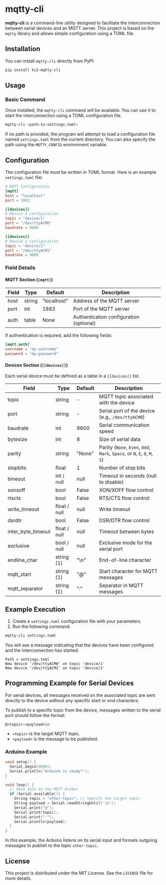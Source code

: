 # mqtty-cli

**mqtty-cli** is a command-line utility designed to facilitate the interconnection between serial devices and an MQTT server. This project is based on the `mqtty` library and allows simple configuration using a TOML file.

## Installation

You can install `mqtty-cli` directly from PyPI:

```bash
pip install ki2-mqtty-cli
```

## Usage

### Basic Command

Once installed, the `mqtty-cli` command will be available. You can use it to start the interconnection using a TOML configuration file.

```bash
mqtty-cli <path-to-settings.toml>
```

If no path is provided, the program will attempt to load a configuration file named `settings.toml` from the current directory. You can also specify the path using the `MQTTY_CONFIG` environment variable.

## Configuration

The configuration file must be written in TOML format. Here is an example `settings.toml` file:

```toml
# MQTT Configuration
[mqtt]
host = "localhost"
port = 1883

[[devices]]
# Device 1 configuration
topic = "device/1"
port = "/dev/ttyACM0"
baudrate = 9600

[[devices]]
# Device 2 configuration
topic = "device/2"
port = "/dev/ttyACM1"
baudrate = 9600
```

### Field Details

#### MQTT Section (`[mqtt]`)

| Field | Type   | Default     | Description                             |
| ----- | ------ | ----------- | --------------------------------------- |
| host  | string | "localhost" | Address of the MQTT server              |
| port  | int    | 1883        | Port of the MQTT server                 |
| auth  | table  | None        | Authentication configuration (optional) |

If authentication is required, add the following fields:

```toml
[mqtt.auth]
username = "my-username"
password = "my-password"
```

#### Devices Section (`[[devices]]`)

Each serial device must be defined as a table in a `[[devices]]` list.

| Field              | Type         | Default | Description                                                                 |
| ------------------ | ------------ | ------- | --------------------------------------------------------------------------- |
| topic              | string       | -       | MQTT topic associated with the device                                       |
| port               | string       | -       | Serial port of the device (e.g., `/dev/ttyACM0`)                            |
| baudrate           | int          | 9600    | Serial communication speed                                                  |
| bytesize           | int          | 8       | Size of serial data                                                         |
| parity             | string       | "None"  | Parity (`None`, `Even`, `Odd`, `Mark`, `Space`, or `N`, `E`, `O`, `M`, `S`) |
| stopbits           | float        | 1       | Number of stop bits                                                         |
| timeout            | int / null   | null    | Timeout in seconds (null to disable)                                        |
| xonxoff            | bool         | False   | XON/XOFF flow control                                                       |
| rtscts             | bool         | False   | RTS/CTS flow control                                                        |
| write_timeout      | float / null | null    | Write timeout                                                               |
| dsrdtr             | bool         | False   | DSR/DTR flow control                                                        |
| inter_byte_timeout | float / null | null    | Timeout between bytes                                                       |
| exclusive          | bool / null  | null    | Exclusive mode for the serial port                                          |
| endline_char       | string (1)   | "\n"    | End-of-line character                                                       |
| mqtt_start         | string (1)   | "@"     | Start character for MQTT messages                                           |
| mqtt_separator     | string (1)   | ":"     | Separator in MQTT messages                                                  |

## Example Execution

1. Create a `settings.toml` configuration file with your parameters.
2. Run the following command:

```bash
mqtty-cli settings.toml
```

You will see a message indicating that the devices have been configured and the interconnection has started:

```plaintext
Path = settings.toml
New device '/dev/ttyACM0' on topic 'device/1'
New device '/dev/ttyACM1' on topic 'device/2'
```

## Programming Example for Serial Devices

For serial devices, all messages received on the associated topic are sent directly to the device without any specific start or end characters.

To publish to a specific topic from the device, messages written to the serial port should follow the format:

```
@<topic>:<payload>\n
```

- `<topic>` is the target MQTT topic.
- `<payload>` is the message to be published.

### Arduino Example

```cpp
void setup() {
  Serial.begin(9600);
  Serial.println("Arduino is ready!");
}

void loop() {
  // Send data to the MQTT broker
  if (Serial.available()) {
    String topic = "other-topic"; // Specify the target topic
    String payload = Serial.readStringUntil('\n');
    Serial.print("@");
    Serial.print(topic);
    Serial.print(":");
    Serial.println(payload);
  }
}
```

In this example, the Arduino listens on its serial input and formats outgoing messages to publish to the topic `other-topic`.

## License

This project is distributed under the MIT License. See the `LICENSE` file for more details.
